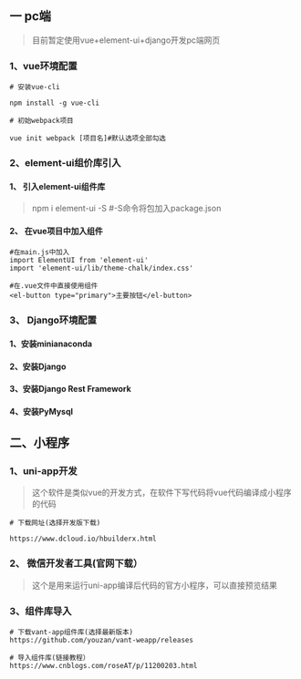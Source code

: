 ## 一 pc端

> 目前暂定使用vue+element-ui+django开发pc端网页

### 1、vue环境配置
```
# 安装vue-cli

npm install -g vue-cli

# 初始webpack项目

vue init webpack [项目名]#默认选项全部勾选

```
### 2、element-ui组价库引入
#### 1、 引入element-ui组件库

> npm i element-ui -S #-S命令将包加入package.json

#### 2、 在vue项目中加入组件

```
#在main.js中加入
import ElementUI from 'element-ui'
import 'element-ui/lib/theme-chalk/index.css'

#在.vue文件中直接使用组件
<el-button type="primary">主要按钮</el-button>

```
### 3、 Django环境配置
#### 1、安装minianaconda
#### 2、安装Django
#### 3、安装Django Rest Framework
#### 4、安装PyMysql

## 二、小程序

### 1、uni-app开发

> 这个软件是类似vue的开发方式，在软件下写代码将vue代码编译成小程序的代码

```
# 下载网址(选择开发版下载)

https://www.dcloud.io/hbuilderx.html

```

### 2、 微信开发者工具(官网下载）

>这个是用来运行uni-app编译后代码的官方小程序，可以直接预览结果

### 3、组件库导入
```
# 下载vant-app组件库(选择最新版本)
https://github.com/youzan/vant-weapp/releases

# 导入组件库(链接教程）
https://www.cnblogs.com/roseAT/p/11200203.html
```
